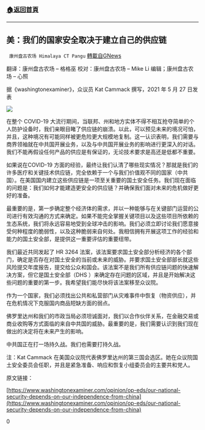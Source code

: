 ###  [:house:返回首頁](https://github.com/ourhimalayas/txt)
---

## 美：我们的国家安全取决于建立自己的供应链
` 康州盘古农场 Himalaya CT Pangu` [轉載自GNews](https://gnews.org/zh-hans/1287757/)

翻译：康州盘古农场 – 格格巫
校对：康州盘古农场 – Mike Li
编辑；康州盘古农场 – 心照

据《washingtonexaminer》，众议员 Kat Cammack 撰写，2021 年 5 月 27 日发表

![]()![](https://gnews-media-offload.s3.amazonaws.com/wp-content/uploads/2021/05/31234844/2021-6-4-001-1.png)

在整个 COVID-19 大流行期间，当联邦、州和地方实体不得不相互抢夺简单的个人防护设备时，我们亲眼目睹了供应链的崩溃。以此，可以预见未来的境况可怕，并且，这种境况有可能同样被更危险更大规模地复制。这一认识表明，我们需要与商界领袖就在中共国开展业务，以及与中共国开展业务的影响进行更深入的对话。我们不能再假设任何产品的供应是有保证的，无论技术要求是高还是低都不重要。

如果说在COVID-19 方面的经验，最终让我们认清了哪些现实情况？那就是我们的许多医疗和关键技术供应链，完全依赖于一个与我们价值观不同的国家（中共国）。在美国国内建立这些供应链是一项至关重要的国土安全任务。我们现在面临的问题是：我们如何才能建造更安全的供应链？并确保我们面对未来的危机做好更好的准备。

最重要的是，第一步确定整个经济体的需求，并以一种能够与在关键部门运营的公司进行有效沟通的方式来确定。如果不能完全掌握关键项目以及这些项目所依赖的生态系统，我们将永远容易地受到全球冲击的影响。我们必须立即讨论我们愿意接受何种程度的脆弱性，以及这种脆弱来自何处。我相信拥有开展这项工作的经验和能力的国土安全部，是提供这一重要评估的重要纽带。

我们最近共同发起了 HR 3264 法案，该法案要求国土安全部分析经济的各个部门，确定是否存在对国土安全的当前或未来的威胁。并要求国土安全部部长就这些风险提交年度报告，提交给公众和国会。该法案不是我们所有供应链问题的快速解决方案，但它是国土安全部（DHS ）来确定存在问题的区域，并且是开始解决这些问题的重要的第一步。我希望我们能尽快将该法案移至众议院。

作为一个国家，我们必须找出公共和私营部门从灾难事件中恢复（物资供应），并在危机情况下克服国内商品短缺方面的弱点。

佛罗里达州和我们的市政当局必须坦诚面对，我们以合作伙伴关系，在金融交易或商业收购等方式面临的来自中共国的威胁。最重要的是，我们需要认识到我们现在做出的决定将在未来产生的影响。

中共国正在打一场持久战。我们也需要打持久战。

注：Kat Cammack 在美国众议院代表佛罗里达州的第三国会选区。她在众议院国土安全委员会任职，并且是紧急准备、响应和恢复小组委员会的主要共和党人。

原文链接：

[https://www.washingtonexaminer.com/opinion/op-eds/our-national-security-depends-on-our-independence-from-china](https://www.washingtonexaminer.com/opinion/op-eds/our-national-security-depends-on-our-independence-from-china)

0
